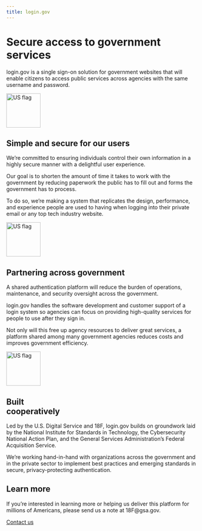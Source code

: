```yaml
---
title: login.gov
---
```


<div class="bg-navy mb-40p">
  <div id="intro-header" class="container cntnr-wide px2 py3 clearfix">
    <div class="sm-col sm-col-6 sm-col-right">
      <h1 class="mt0 mb2 h2 teal">Secure access to government services</h1>
      <p class="m0 white line-height-3">login.gov is a single sign-on solution for government websites that will enable citizens to access public services across agencies with the same username and password.</p>
    </div>
  </div>
</div>

<div class="bg-white">
  <div class="container cntnr-wide">
    <div class="clearfix mxn1">
      <div class="col sm-col-4 px2 mb-40p">
        <img alt="US flag" src="{{ site.baseurl }}/assets/img/users.svg" height="90">
        <h2 class="h3 mt-tiny mb2 pb2 blue border-bottom border-light-blue">Simple and secure for our users</h2>
        <p>We’re committed to ensuring individuals control their own information in a highly secure manner with a delightful user experience.</p>
        <p>Our goal is to shorten the amount of time it takes to work with the government by reducing paperwork the public has to fill out and forms the government has to process.</p> 
        <p>To do so, we’re making a system that replicates the design, performance, and experience people are used to having when logging into their private email or any top tech industry website.</p>
      </div>
      <div class="col sm-col-4 px2 mb-40p">
        <img alt="US flag" src="{{ site.baseurl }}/assets/img/partners.svg" height="90">
        <h2 class="h3 mt-tiny mb2 pb2 blue border-bottom border-light-blue">Partnering across government</h2>
        <p>A shared authentication platform will reduce the burden of operations, maintenance, and security oversight across the government.</p>
        <p>login.gov handles the software development and customer support of a login system so agencies can focus on providing high-quality services for people to use after they sign in.</p>
        <p>Not only will this free up agency resources to deliver great services, a platform shared among many government agencies reduces costs and improves government efficiency.</p>
      </div>
      <div class="col sm-col-4 px2 mb-40p">
        <img alt="US flag" src="{{ site.baseurl }}/assets/img/built.svg" height="90">
        <h2 class="h3 mt-tiny mb2 pb2 blue border-bottom border-light-blue">Built<br/>cooperatively</h2>
        <p>Led by the U.S. Digital Service and 18F, login.gov builds on groundwork laid by the National Institute for Standards in Technology, the Cybersecurity National Action Plan, and the General Services Administration’s Federal Acquisition Service.</p>
        <p>We’re working hand-in-hand with organizations across the government and in the private sector to implement best practices and emerging standards in secure, privacy-protecting authentication.</p>
      </div>
    </div>
  </div>
</div>

<div class="bg-light-blue">
  <div class="container cntnr-wide px2 py3">
    <h2 class="mt1 mb2 h3 teal">Learn more</h2>
    <p class="mt0 fs-20p serif line-height-3">If you’re interested in learning more or helping us deliver this platform for millions of Americans, please send us a note at 18F@gsa.gov.</p>
    <a href="{{ site.baseurl }}/contact" class="btn btn-primary btn-wide mb2">Contact us</a>
  </div>
</div>
